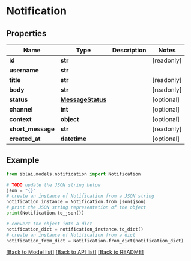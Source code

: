 # Notification


## Properties

Name | Type | Description | Notes
------------ | ------------- | ------------- | -------------
**id** | **str** |  | [readonly] 
**username** | **str** |  | 
**title** | **str** |  | [readonly] 
**body** | **str** |  | [readonly] 
**status** | [**MessageStatus**](MessageStatus.md) |  | [optional] 
**channel** | **int** |  | [optional] 
**context** | **object** |  | [optional] 
**short_message** | **str** |  | [readonly] 
**created_at** | **datetime** |  | [optional] 

## Example

```python
from iblai.models.notification import Notification

# TODO update the JSON string below
json = "{}"
# create an instance of Notification from a JSON string
notification_instance = Notification.from_json(json)
# print the JSON string representation of the object
print(Notification.to_json())

# convert the object into a dict
notification_dict = notification_instance.to_dict()
# create an instance of Notification from a dict
notification_from_dict = Notification.from_dict(notification_dict)
```
[[Back to Model list]](../README.md#documentation-for-models) [[Back to API list]](../README.md#documentation-for-api-endpoints) [[Back to README]](../README.md)


